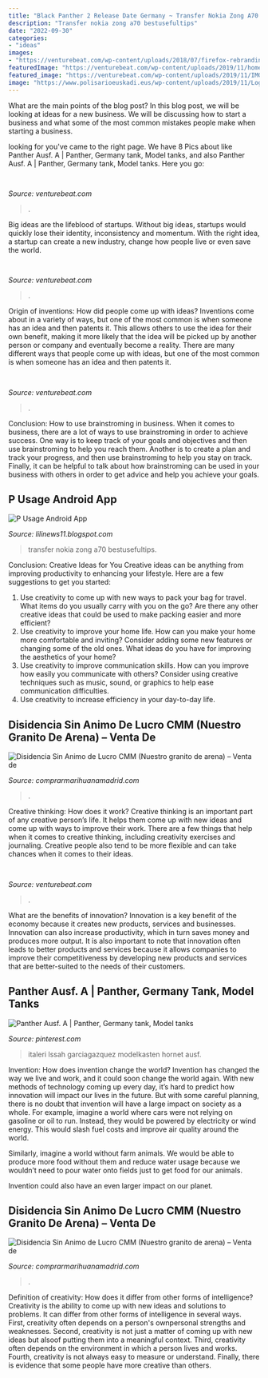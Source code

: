 ```yaml
---
title: "Black Panther 2 Release Date Germany ~ Transfer Nokia Zong A70 Bestusefultips"
description: "Transfer nokia zong a70 bestusefultips"
date: "2022-09-30"
categories:
- "ideas"
images:
- "https://venturebeat.com/wp-content/uploads/2018/07/firefox-rebranding-options1.jpg"
featuredImage: "https://venturebeat.com/wp-content/uploads/2019/11/homepod-siriauth.jpg"
featured_image: "https://venturebeat.com/wp-content/uploads/2019/11/IMG_3240-e1573749994803.png?w=241"
image: "https://www.polisarioeuskadi.eus/wp-content/uploads/2019/11/Logo-rasd-facebook.jpg"
---
```



What are the main points of the blog post?
In this blog post, we will be looking at ideas for a new business. We will be discussing how to start a business and what some of the most common mistakes people make when starting a business.

	

		
looking for  you've came to the right page. We have 8 Pics about  like Panther Ausf. A | Panther, Germany tank, Model tanks,  and also Panther Ausf. A | Panther, Germany tank, Model tanks. Here you go:
		
    
## 

<img loading=lazy src="https://venturebeat.com/wp-content/uploads/2018/07/firefox-rebranding-options1.jpg" onerror="this.onerror=null;this.src='https://tse4.mm.bing.net/th?id=OIP.CDQYa9BsGvu3-P5i6qGv6QHaFj&amp;pid=15.1';" alt="">

_Source: venturebeat.com_

>. 

	

Big ideas are the lifeblood of startups. Without big ideas, startups would quickly lose their identity, inconsistency and momentum. With the right idea, a startup can create a new industry, change how people live or even save the world.

    
## 

<img loading=lazy src="https://venturebeat.com/wp-content/uploads/2019/10/IMG_2313D-e1572529403907.jpeg" onerror="this.onerror=null;this.src='https://tse1.mm.bing.net/th?id=OIP.9w9Ddnl15PIqkIcPvx4CngHaDt&amp;pid=15.1';" alt="">

_Source: venturebeat.com_

>. 

	

Origin of inventions: How did people come up with ideas?
Inventions come about in a variety of ways, but one of the most common is when someone has an idea and then patents it. This allows others to use the idea for their own benefit, making it more likely that the idea will be picked up by another person or company and eventually become a reality. There are many different ways that people come up with ideas, but one of the most common is when someone has an idea and then patents it.

    
## 

<img loading=lazy src="https://venturebeat.com/wp-content/uploads/2019/11/homepod-siriauth.jpg" onerror="this.onerror=null;this.src='https://tse1.mm.bing.net/th?id=OIP.PfNvvY4uYdEEY-1lUA83vQHaFF&amp;pid=15.1';" alt="">

_Source: venturebeat.com_

>. 

	

Conclusion: How to use brainstroming in business.
When it comes to business, there are a lot of ways to use brainstroming in order to achieve success. One way is to keep track of your goals and objectives and then use brainstroming to help you reach them. Another is to create a plan and track your progress, and then use brainstroming to help you stay on track. Finally, it can be helpful to talk about how brainstroming can be used in your business with others in order to get advice and help you achieve your goals.

    
## P Usage Android App

<img loading=lazy src="https://lh5.googleusercontent.com/proxy/Rb9-P3a0nsKk2ETErleaabdLnuylD9e2_A09JgnjTZdHhQR4NjcBq0RZoiKOf3CcRTEFuhG_FV8aUXFDZu008KDOwLknZJVR50HMBIJT4DhzkLR2LHumCd6zLwwJ08It16QIyuzMgTSkkgG8v1w7O1ibQroe8KHqtR4P1Ei7h5eV=w1200-h630-p-k-no-nu" onerror="this.onerror=null;this.src='https://tse4.mm.bing.net/th?id=OIP.asRv7vpFadgGtJpCe2vRoQAAAA&amp;pid=15.1';" alt="P Usage Android App">

_Source: lilinews11.blogspot.com_

>transfer nokia zong a70 bestusefultips. 

	

Conclusion: Creative Ideas for You
Creative ideas can be anything from improving productivity to enhancing your lifestyle. Here are a few suggestions to get you started: 
1. Use creativity to come up with new ways to pack your bag for travel. What items do you usually carry with you on the go? Are there any other creative ideas that could be used to make packing easier and more efficient?
2. Use creativity to improve your home life. How can you make your home more comfortable and inviting? Consider adding some new features or changing some of the old ones. What ideas do you have for improving the aesthetics of your home? 
3. Use creativity to improve communication skills. How can you improve how easily you communicate with others? Consider using creative techniques such as music, sound, or graphics to help ease communication difficulties.
4. Use creativity to increase efficiency in your day-to-day life.

    
## Disidencia Sin Animo De Lucro CMM (Nuestro Granito De Arena) – Venta De

<img loading=lazy src="https://www.polisarioeuskadi.eus/wp-content/uploads/2019/11/Logo-rasd-facebook.jpg" onerror="this.onerror=null;this.src='https://tse1.mm.bing.net/th?id=OIP.0a_oQp4GuyzRdYbeItvvXAAAAA&amp;pid=15.1';" alt="Disidencia Sin Animo de Lucro CMM (Nuestro granito de arena) – Venta de">

_Source: comprarmarihuanamadrid.com_

>. 

	

Creative thinking: How does it work?
Creative thinking is an important part of any creative person’s life. It helps them come up with new ideas and come up with ways to improve their work. There are a few things that help when it comes to creative thinking, including creativity exercises and journaling. Creative people also tend to be more flexible and can take chances when it comes to their ideas.

    
## 

<img loading=lazy src="https://venturebeat.com/wp-content/uploads/2019/11/IMG_3240-e1573749994803.png?w=241" onerror="this.onerror=null;this.src='https://tse3.mm.bing.net/th?id=OIP.18SuttK3qaZEnl0_bkPofAAAAA&amp;pid=15.1';" alt="">

_Source: venturebeat.com_

>. 

	

What are the benefits of innovation?
Innovation is a key benefit of the economy because it creates new products, services and businesses. Innovation can also increase productivity, which in turn saves money and produces more output. It is also important to note that innovation often leads to better products and services because it allows companies to improve their competitiveness by developing new products and services that are better-suited to the needs of their customers.

    
## Panther Ausf. A | Panther, Germany Tank, Model Tanks

<img loading=lazy src="https://i.pinimg.com/originals/c3/93/7b/c3937b5c454f04e6f9c63de98610befd.jpg" onerror="this.onerror=null;this.src='https://tse2.mm.bing.net/th?id=OIP.d_-yW759fHjKGde7NoOW-wHaE6&amp;pid=15.1';" alt="Panther Ausf. A | Panther, Germany tank, Model tanks">

_Source: pinterest.com_

>italeri lssah garciagazquez modelkasten hornet ausf. 

	

Invention: How does invention change the world?
Invention has changed the way we live and work, and it could soon change the world again. With new methods of technology coming up every day, it’s hard to predict how innovation will impact our lives in the future. But with some careful planning, there is no doubt that invention will have a large impact on society as a whole. 
For example, imagine a world where cars were not relying on gasoline or oil to run. Instead, they would be powered by electricity or wind energy. This would slash fuel costs and improve air quality around the world. 

Similarly, imagine a world without farm animals. We would be able to produce more food without them and reduce water usage because we wouldn’t need to pour water onto fields just to get food for our animals. 

 Invention could also have an even larger impact on our planet.

    
## Disidencia Sin Animo De Lucro CMM (Nuestro Granito De Arena) – Venta De

<img loading=lazy src="https://i2.wp.com/elretohistorico.com/wp-content/uploads/2018/11/sahara-espanol-e1542028878617.jpg?fit=500%2C268&amp;ssl=1" onerror="this.onerror=null;this.src='https://tse1.mm.bing.net/th?id=OIP.4iAWFXLaDmkNi4ervULh_gHaD-&amp;pid=15.1';" alt="Disidencia Sin Animo de Lucro CMM (Nuestro granito de arena) – Venta de">

_Source: comprarmarihuanamadrid.com_

>. 

	

Definition of creativity: How does it differ from other forms of intelligence?
Creativity is the ability to come up with new ideas and solutions to problems. It can differ from other forms of intelligence in several ways. First, creativity often depends on a person's ownpersonal strengths and weaknesses. Second, creativity is not just a matter of coming up with new ideas but alsoof putting them into a meaningful context. Third, creativity often depends on the environment in which a person lives and works. Fourth, creativity is not always easy to measure or understand. Finally, there is evidence that some people have more creative than others.

